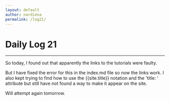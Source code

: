 ```yaml
---
layout: default
author: nardiena
permalink: /log21/
---
```

# Daily Log 21
-----

So today, I found out that apparently the links to the tutorials were faulty.

But I have fixed the error for this in the index.md file so now the links work.
I also kept trying to find how to use the {{site.title}} notation and the 'title: ' attribute but still have not found a way to make it appear on the site.

Will attempt again tomorrow.
